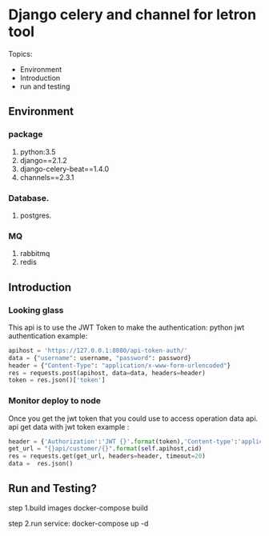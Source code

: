 #  Django celery and channel for letron tool

Topics:
- Environment
- Introduction
- run and testing

## Environment
### package
1. python:3.5
1. django==2.1.2
1. django-celery-beat==1.4.0
1. channels==2.3.1
### Database.
1. postgres.

### MQ
1. rabbitmq
1. redis

## Introduction

### Looking glass ###
This api is to use the JWT Token to make the authentication:
python jwt authentication example: 

```python
apihost = 'https://127.0.0.1:8080/api-token-auth/'
data = {"username": username, "password": password}
header = {"Content-Type": "application/x-www-form-urlencoded"}
res = requests.post(apihost, data=data, headers=header)
token = res.json()['token']
```

### Monitor deploy to node  ###
Once you get the jwt token that you could use to access operation data api.
api get data with jwt token example :
```python
header = {'Authorization':'JWT {}'.format(token),'Content-type':'application/json'}
get_url = "{}api/customer/{}".format(self.apihost,cid)
res = requests.get(get_url, headers=header, timeout=20)
data =  res.json()
```

## Run and Testing?
step 1.build images
  docker-compose build
  
step 2.run service:
  docker-compose up -d

